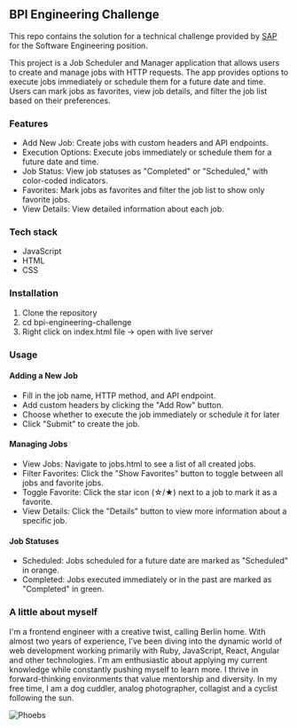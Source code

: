 ## BPI Engineering Challenge

This repo contains the solution for a technical challenge provided by [SAP](https://www.sap.com/index.html) for the Software Engineering position.

This project is a Job Scheduler and Manager application that allows users to create and manage jobs with HTTP requests. The app provides options to execute jobs immediately or schedule them for a future date and time. Users can mark jobs as favorites, view job details, and filter the job list based on their preferences.

### Features

- Add New Job: Create jobs with custom headers and API endpoints.
- Execution Options: Execute jobs immediately or schedule them for a future date and time.
- Job Status: View job statuses as "Completed" or "Scheduled," with color-coded indicators.
- Favorites: Mark jobs as favorites and filter the job list to show only favorite jobs.
- View Details: View detailed information about each job.

### Tech stack

- JavaScript
- HTML
- CSS

### Installation

1. Clone the repository
2. cd bpi-engineering-challenge
3. Right click on index.html file -> open with live server

### Usage

#### Adding a New Job

- Fill in the job name, HTTP method, and API endpoint.
- Add custom headers by clicking the "Add Row" button.
- Choose whether to execute the job immediately or schedule it for later
- Click "Submit" to create the job.

#### Managing Jobs

- View Jobs: Navigate to jobs.html to see a list of all created jobs.
- Filter Favorites: Click the "Show Favorites" button to toggle between all jobs and favorite jobs.
- Toggle Favorite: Click the star icon (☆/★) next to a job to mark it as a favorite.
- View Details: Click the "Details" button to view more information about a specific job.

#### Job Statuses

- Scheduled: Jobs scheduled for a future date are marked as "Scheduled" in orange.
- Completed: Jobs executed immediately or in the past are marked as "Completed" in green.

### A little about myself

I'm a frontend engineer with a creative twist, calling Berlin home. With almost two years of experience, I’ve been diving into the dynamic world of web development working primarily with Ruby, JavaScript, React, Angular and other technologies. I'm am enthusiastic about applying my current knowledge while constantly pushing myself to learn more. I thrive in forward-thinking environments that value mentorship and diversity. In my free time, I am a dog cuddler, analog photographer, collagist and a cyclist following the sun.

![Phoebs](https://media.giphy.com/media/v1.Y2lkPTc5MGI3NjExY3R4M3A4MG9sNTFjM3ZueWYwZHZmbzlnejdiNnR2b3prcHNwbWw1ZSZlcD12MV9pbnRlcm5hbF9naWZfYnlfaWQmY3Q9Zw/QBGfW8HqzXzYDojCqo/giphy.gif)
